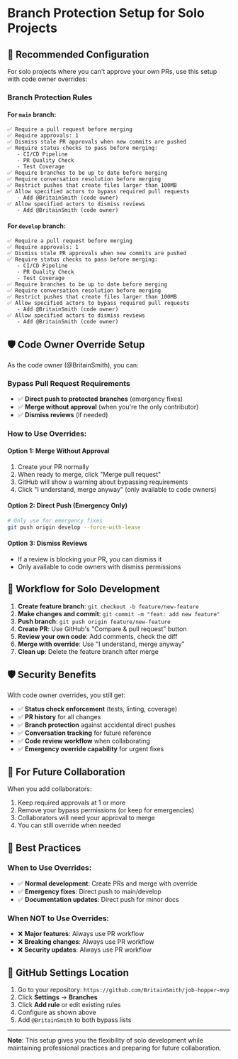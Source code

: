 # Branch Protection Setup for Solo Projects

## 🎯 **Recommended Configuration**

For solo projects where you can't approve your own PRs, use this setup with code owner overrides:

### **Branch Protection Rules**

#### **For `main` branch:**
```
✅ Require a pull request before merging
✅ Require approvals: 1
✅ Dismiss stale PR approvals when new commits are pushed
✅ Require status checks to pass before merging:
   - CI/CD Pipeline
   - PR Quality Check
   - Test Coverage
✅ Require branches to be up to date before merging
✅ Require conversation resolution before merging
✅ Restrict pushes that create files larger than 100MB
✅ Allow specified actors to bypass required pull requests
   - Add @BritainSmith (code owner)
✅ Allow specified actors to dismiss reviews
   - Add @BritainSmith (code owner)
```

#### **For `develop` branch:**
```
✅ Require a pull request before merging
✅ Require approvals: 1
✅ Dismiss stale PR approvals when new commits are pushed
✅ Require status checks to pass before merging:
   - CI/CD Pipeline
   - PR Quality Check
   - Test Coverage
✅ Require branches to be up to date before merging
✅ Require conversation resolution before merging
✅ Restrict pushes that create files larger than 100MB
✅ Allow specified actors to bypass required pull requests
   - Add @BritainSmith (code owner)
✅ Allow specified actors to dismiss reviews
   - Add @BritainSmith (code owner)
```

## 🛡️ **Code Owner Override Setup**

As the code owner (@BritainSmith), you can:

### **Bypass Pull Request Requirements**
- ✅ **Direct push to protected branches** (emergency fixes)
- ✅ **Merge without approval** (when you're the only contributor)
- ✅ **Dismiss reviews** (if needed)

### **How to Use Overrides:**

#### **Option 1: Merge Without Approval**
1. Create your PR normally
2. When ready to merge, click "Merge pull request"
3. GitHub will show a warning about bypassing requirements
4. Click "I understand, merge anyway" (only available to code owners)

#### **Option 2: Direct Push (Emergency Only)**
```bash
# Only use for emergency fixes
git push origin develop --force-with-lease
```

#### **Option 3: Dismiss Reviews**
- If a review is blocking your PR, you can dismiss it
- Only available to code owners with dismiss permissions

## 🔄 **Workflow for Solo Development**

1. **Create feature branch**: `git checkout -b feature/new-feature`
2. **Make changes and commit**: `git commit -m "feat: add new feature"`
3. **Push branch**: `git push origin feature/new-feature`
4. **Create PR**: Use GitHub's "Compare & pull request" button
5. **Review your own code**: Add comments, check the diff
6. **Merge with override**: Use "I understand, merge anyway"
7. **Clean up**: Delete the feature branch after merge

## 🛡️ **Security Benefits**

With code owner overrides, you still get:
- ✅ **Status check enforcement** (tests, linting, coverage)
- ✅ **PR history** for all changes
- ✅ **Branch protection** against accidental direct pushes
- ✅ **Conversation tracking** for future reference
- ✅ **Code review workflow** when collaborating
- ✅ **Emergency override capability** for urgent fixes

## 🔧 **For Future Collaboration**

When you add collaborators:
1. Keep required approvals at 1 or more
2. Remove your bypass permissions (or keep for emergencies)
3. Collaborators will need your approval to merge
4. You can still override when needed

## 📝 **Best Practices**

### **When to Use Overrides:**
- ✅ **Normal development**: Create PRs and merge with override
- ✅ **Emergency fixes**: Direct push to main/develop
- ✅ **Documentation updates**: Direct push for minor docs

### **When NOT to Use Overrides:**
- ❌ **Major features**: Always use PR workflow
- ❌ **Breaking changes**: Always use PR workflow
- ❌ **Security updates**: Always use PR workflow

## 🎯 **GitHub Settings Location**

1. Go to your repository: `https://github.com/BritainSmith/job-hopper-mvp`
2. Click **Settings** → **Branches**
3. Click **Add rule** or edit existing rules
4. Configure as shown above
5. Add `@BritainSmith` to both bypass lists

---

**Note**: This setup gives you the flexibility of solo development while maintaining professional practices and preparing for future collaboration. 